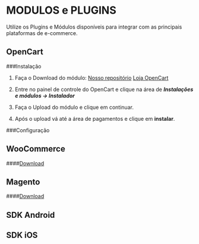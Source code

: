 MODULOS e PLUGINS
==================

Utilize os Plugins e Módulos disponíveis para integrar com as principais plataformas de e-commerce. 

OpenCart
--------

###Instalação


 1. Faça o Download do módulo:
	 [Nosso repositório](https://github.com/MoedaDigital/OpenCart/archive/master.zip)
	 [Loja OpenCart](https://github.com/MoedaDigital/OpenCart/archive/master.zip)

 2. Entre no painel de controle do OpenCart e clique na área de ***Instalações e módulos → Instalador***

 3. Faça o Upload do módulo e clique em continuar.

 4. Após o upload vá até a área de pagamentos e clique em **instalar**.

###Configuração


WooCommerce
-----------

####[Download](https://github.com/MoedaDigital/WooCommerce/archive/master.zip)

Magento
-------

####[Download](https://github.com/MoedaDigital/Magento/archive/master.zip)

SDK Android
-----------

SDK iOS
-------
